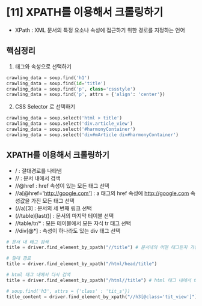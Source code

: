 # [11] XPATH를 이용해서 크롤링하기

- XPath : XML 문서의 특정 요소나 속성에 접근하기 위한 경로를 지정하는 언어

## 핵심정리

1. 태그와 속성으로 선택하기

```python
crawling_data = soup.find('h1')
crawling_data = soup.find(id='title')
crawling_data = soup.find('p', class='cssstyle')
crawling_data = soup.find('p', attrs = {'align': 'center'})
```

2. CSS Selector 로 선택하기

```python
crawling_data = soup.select('html > title')
crawling_data = soup.select('div.article_view')
crawling_data = soup.select('#harmonyContainer')
crawling_data = soup.select('div#mArticle div#harmonyContainer')
```



## XPATH를 이용해서 크롤링하기

- / : 절대경로를 나타냄
- // : 문서 내에서 검색
- //@href : href 속성이 있는 모든 태그 선택
- //a[@href='http://google.com'] : a 태그의 href 속성에 http://google.com 속성값을 가진 모든 태그 선택
- (//a)[3] : 문서의 세 번째 링크 선택
- (//table)[last()] : 문서의 마지막 테이블 선택
- //table/tr/* : 모든 테이블에서 모든 자식 tr 태그 선택
- //div[@*] : 속성이 하나라도 있는 div 태그 선택

```python
# 문서 내 태그 검색
title = driver.find_element_by_xpath("//title") # 문서내의 어떤 태그든지 가능

# 절대 경로
title = driver.find_element_by_xpath("/html/head/title")

# html 태그 내에서 다시 검색
title = driver.find_element_by_xpath("/html//title") # html 태그 내에서 title 태그를 찾아라

# soup.find('h3', attrs = {'class' : 'tit_s'})
title_content = driver.find_element_by_xpath("//h3[@class='tit_view']")
```



